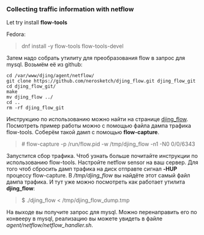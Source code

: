 ### Collecting traffic information with netflow

Let try install **flow-tools**

Fedora:

> dnf install -y flow-tools flow-tools-devel

Затем надо собрать утилиту для преобразования flow в запрос для mysql.
Возьмём её из github:
```
cd /var/www/djing/agent/netflow/
git clone https://github.com/nerosketch/djing_flow.git djing_flow_git
cd djing_flow_git/
make
mv djing_flow ../
cd ..
rm -rf djing_flow_git
```

Инструкцию по использованию можно найти на странице [djing_flow](https://github.com/nerosketch/djing_flow).
Посмотреть пример работы можно с помощью файла дампа трафика flow-tools. Соберём такой дамп с помощью **flow-capture**.
> \# flow-capture -p /run/flow.pid -w /tmp/djing_flow -n1 -N0 0/0/6343

Запустится сбор трафика. Чтоб узнать больше почитайте инструкции по использованию flow-tools. Настройте netflow sensor на
ваш сервер. Для того чтоб сбросить дамп трафика на диск отправте сигнал **-HUP** процессу flow-capture. В */tmp/djing_flow*
вы найдёте этот самый файл дампа трафика. И тут уже можно посмотреть как работает утилита **djing_flow**:
> \$ ./djing_flow < /tmp/djing_flow_dump.tmp

На выходе вы получите запрос для mysql. Можно перенаправить его по конвееру в mysql, реализацию вы можете увидеть в файле
*agent/netflow/netflow_handler.sh*.
